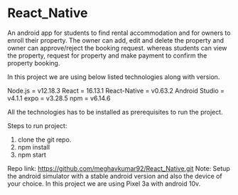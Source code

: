 # React_Native
An android app for students to find rental accommodation and for owners to enroll their property. 
The owner can add, edit and delete the property and owner can approve/reject the booking request.
whereas students can view the property, request for property and make payment to confirm the property booking.

In this project we are using below listed technologies along with version.

Node.js =  v12.18.3 
React = 16.13.1
React-Native = v0.63.2
Android Studio = v4.1.1
expo = v3.28.5
npm = v6.14.6

All the technologies has to be installed as prerequisites to run the project.

Steps to run project:

1. clone the git repo.
2. npm install
3. npm start

Repo link: https://github.com/meghavkumar92/React_Native.git
Note: Setup the android simulator with a stable android version and also the device of your choice. In this project we are using Pixel 3a with android 10v.

 
 



